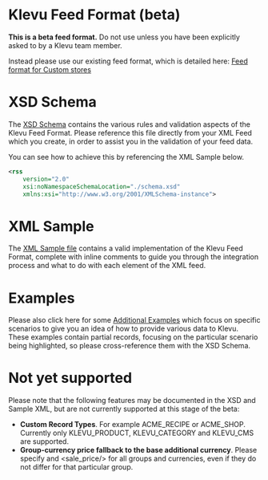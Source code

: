# Klevu Feed Format (beta)

**This is a beta feed format.**
Do not use unless you have been explicitly asked to by a Klevu team member.

Instead please use our existing feed format, which is detailed here: 
[Feed format for Custom stores](https://support.klevu.com/knowledgebase/feed-format-for-custom-stores/)

# XSD Schema

The [XSD Schema](./schema.xsd) contains the various rules and validation
aspects of the Klevu Feed Format. Please reference this file directly from your XML
Feed which you create, in order to assist you in the validation of your feed data.

You can see how to achieve this by referencing the XML Sample below.

```xml
<rss
    version="2.0"
    xsi:noNamespaceSchemaLocation="./schema.xsd"
    xmlns:xsi="http://www.w3.org/2001/XMLSchema-instance">
```

# XML Sample

The [XML Sample file](./sample.xml) contains a valid implementation of the
Klevu Feed Format, complete with inline comments to guide you through the integration process
and what to do with each element of the XML feed.

# Examples

Please also click here for some [Additional Examples](./examples)
which focus on specific scenarios to give you an idea of how to provide various
data to Klevu. These examples contain partial records, focusing on the particular
scenario being highlighted, so please cross-reference them with the XSD Schema.

# Not yet supported

Please note that the following features may be documented in the XSD and Sample XML,
but are not currently supported at this stage of the beta:

- **Custom Record Types**. For example ACME_RECIPE or ACME_SHOP.
Currently only KLEVU_PRODUCT, KLEVU_CATEGORY and KLEVU_CMS are supported.
- **Group-currency price fallback to the base additional currency**.
Please specify <price/> and <sale_price/> for all groups and currencies,
even if they do not differ for that particular group.
